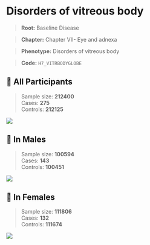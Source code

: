 # Disorders of vitreous body

> **Root:** Baseline Disease  

> **Chapter:** Chapter VII- Eye and adnexa  

> **Phenotype:** Disorders of vitreous body  

> **Code:** `H7_VITRBODYGLOBE`

## 🧪 All Participants  
> Sample size: **212400**  
> Cases: **275**  
> Controls: **212125**
<img src="/Disease/Figures/ALL/Baseline/H7_VITRBODYGLOBE.png"/>
<CsvTable src="/public/Disease/Data/ALL/Baseline/LG_H7_VITRBODYGLOBE.csv" label="🔍 View full results" />

## 👨 In Males  
> Sample size: **100594**  
> Cases: **143**  
> Controls: **100451**
<img src="/Disease/Figures/Male/Baseline/H7_VITRBODYGLOBE.png"/>
<CsvTable src="/public/Disease/Data/Male/Baseline/LG_H7_VITRBODYGLOBE.csv" label="🔍 View full results" />

## 👩 In Females  
> Sample size: **111806**  
> Cases: **132**  
> Controls: **111674**
<img src="/Disease/Figures/Female/Baseline/H7_VITRBODYGLOBE.png"/>
<CsvTable src="/public/Disease/Data/Female/Baseline/LG_H7_VITRBODYGLOBE.csv" label="🔍 View full results" />
